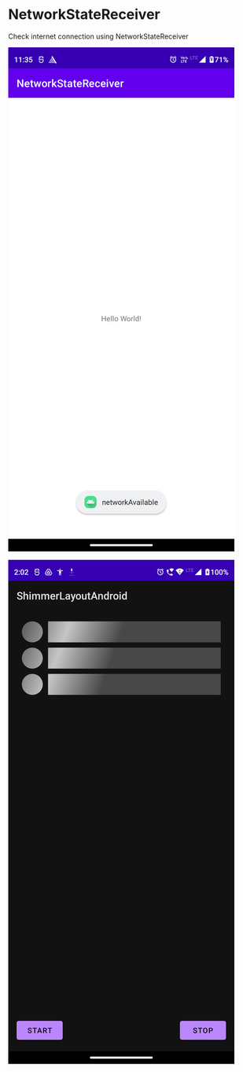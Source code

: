 # NetworkStateReceiver
Check internet connection using NetworkStateReceiver


![alt text](https://github.com/patugosavi/NetworkStateReceiver/blob/master/Screenshot_20221110-113534.png)


![alt text](https://github.com/patugosavi/ShimmerLayoutAndroid/blob/master/Screenshot_20221109-140239.png)
